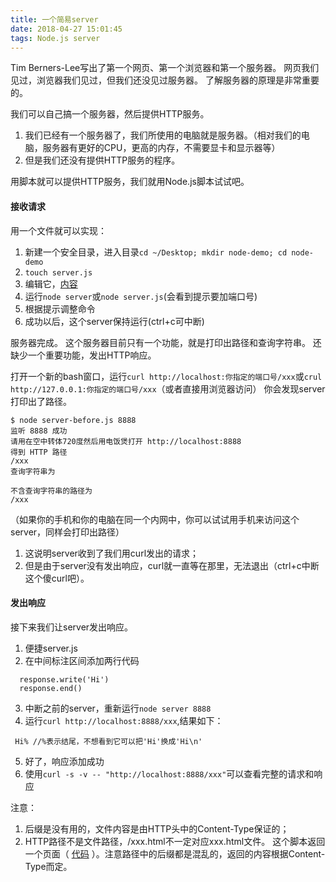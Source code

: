 ```yaml
---
title: 一个简易server
date: 2018-04-27 15:01:45
tags: Node.js server
---
```

Tim Berners-Lee写出了第一个网页、第一个浏览器和第一个服务器。
网页我们见过，浏览器我们见过，但我们还没见过服务器。
了解服务器的原理是非常重要的。

我们可以自己搞一个服务器，然后提供HTTP服务。
1. 我们已经有一个服务器了，我们所使用的电脑就是服务器。（相对我们的电脑，服务器有更好的CPU，更高的内存，不需要显卡和显示器等）
2. 但是我们还没有提供HTTP服务的程序。

用脚本就可以提供HTTP服务，我们就用Node.js脚本试试吧。

#### 接收请求
用一个文件就可以实现：
1. 新建一个安全目录，进入目录`cd ~/Desktop; mkdir node-demo; cd node-demo`
2. `touch server.js`
3. 编辑它，[内容](https://github.com/Luke19950111/node-demo/blob/master/server-before.js)
4. 运行`node server`或`node server.js`(会看到提示要加端口号)
5. 根据提示调整命令
6. 成功以后，这个server保持运行(ctrl+c可中断)

服务器完成。
这个服务器目前只有一个功能，就是打印出路径和查询字符串。
还缺少一个重要功能，发出HTTP响应。

打开一个新的bash窗口，运行`curl http://localhost:你指定的端口号/xxx`或`crul http://127.0.0.1:你指定的端口号/xxx`（或者直接用浏览器访问）
你会发现server打印出了路径。
```
$ node server-before.js 8888
监听 8888 成功
请用在空中转体720度然后用电饭煲打开 http://localhost:8888
得到 HTTP 路径
/xxx
查询字符串为

不含查询字符串的路径为
/xxx

```
（如果你的手机和你的电脑在同一个内网中，你可以试试用手机来访问这个server，同样会打印出路径）

1. 这说明server收到了我们用curl发出的请求；
2. 但是由于server没有发出响应，curl就一直等在那里，无法退出（ctrl+c中断这个傻curl吧）。

#### 发出响应
接下来我们让server发出响应。
1. 便捷server.js
2. 在中间标注区间添加两行代码
```
  response.write('Hi')
  response.end()
```
3. 中断之前的server，重新运行`node server 8888`
4. 运行`curl http://localhost:8888/xxx`,结果如下：
```
 Hi% //%表示结尾，不想看到它可以把'Hi'换成'Hi\n'
```
5. 好了，响应添加成功
6. 使用`curl -s -v -- "http://localhost:8888/xxx"`可以查看完整的请求和响应

注意：
1. 后缀是没有用的，文件内容是由HTTP头中的Content-Type保证的；
2. HTTP路径不是文件路径，/xxx.html不一定对应xxx.html文件。
这个脚本返回一个页面（ [代码](https://github.com/Luke19950111/node-demo/blob/master/server.js) ）。注意路径中的后缀都是混乱的，返回的内容根据Content-Type而定。